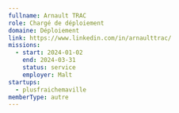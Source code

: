 ```yaml
---
fullname: Arnault TRAC
role: Chargé de déploiement
domaine: Déploiement
link: https://www.linkedin.com/in/arnaulttrac/
missions:
  - start: 2024-01-02
    end: 2024-03-31
    status: service
    employer: Malt
startups:
  - plusfraichemaville
memberType: autre
---
```


